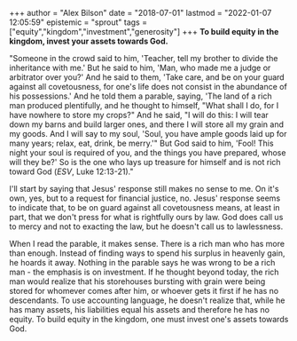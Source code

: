 +++
author = "Alex Bilson"
date = "2018-07-01"
lastmod = "2022-01-07 12:05:59"
epistemic = "sprout"
tags = ["equity","kingdom","investment","generosity"]
+++
**To build equity in the kingdom, invest your assets towards God.**

"Someone in the crowd said to him, 'Teacher, tell my brother to divide the inheritance with me.' But he said to him, 'Man, who made me a judge or arbitrator over you?' And he said to them, 'Take care, and be on your guard against all covetousness, for one's life does not consist in the abundance of his possessions.' And he told them a parable, saying, 'The land of a rich man produced plentifully, and he thought to himself, "What shall I do, for I have nowhere to store my crops?" And he said, "I will do this: I will tear down my barns and build larger ones, and there I will store all my grain and my goods. And I will say to my soul, 'Soul, you have ample goods laid up for many years; relax, eat, drink, be merry.'" But God said to him, 'Fool! This night your soul is required of you, and the things you have prepared, whose will they be?' So is the one who lays up treasure for himself and is not rich toward God (_ESV_, Luke 12:13-21)."

I'll start by saying that Jesus' response still makes no sense to me. On it's own, yes, but to a request for financial justice, no. Jesus' response seems to indicate that, to be on guard against all covetousness means, at least in part, that we don't press for what is rightfully ours by law. God does call us to mercy and not to exacting the law, but he doesn't call us to lawlessness.

When I read the parable, it makes sense. There is a rich man who has more than enough. Instead of finding ways to spend his surplus in heavenly gain, he hoards it away. Nothing in the parable says he was wrong to be a rich man - the emphasis is on investment. If he thought beyond today, the rich man would realize that his storehouses bursting with grain were being stored for whomever comes after him, or whoever gets it first if he has no descendants. To use accounting language, he doesn't realize that, while he has many assets, his liabilities equal his assets and therefore he has no equity. To build equity in the kingdom, one must invest one's assets towards God.
